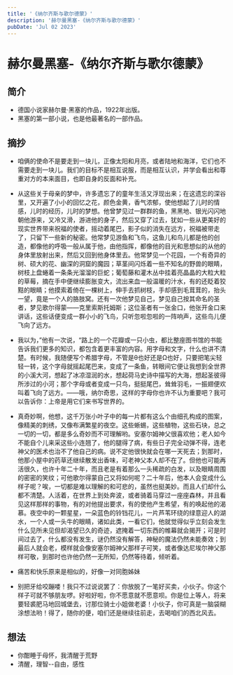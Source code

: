 ```yaml
---
title: '《纳尔齐斯与歌尔德蒙》'
description: '赫尔曼黑塞-《纳尔齐斯与歌尔德蒙》'
pubDate: 'Jul 02 2023'
---
```



# 赫尔曼黑塞-《纳尔齐斯与歌尔德蒙》

## 简介

* 德国小说家赫尔曼·黑塞的作品，1922年出版。
* 黑塞的第一部小说，也是他最著名的一部作品。

## 摘抄

* 咱俩的使命不是要走到一块儿，正像太阳和月亮，或者陆地和海洋，它们也不需要走到一块儿。我们的目标不是相互说服，而是相互认识，并学会看出和尊重对方的本来面目，也即自身的反面和补充。


* 从这些关于母亲的梦中，许多遗忘了的童年生活又浮现出来；在这遗忘的深谷里，又开遍了小小的回忆之花，颜色金黄，香气浓郁，使他想起了儿时的情感，儿时的经历，儿时的梦想。他曾梦见过一群群的鱼，黑黑地、银光闪闪地朝他游来，又冷又滑，游进他的身子，然后又穿了过去，犹如一些从更美好的现实世界带来祝福的使者，摇动着尾巴，影子似的消失在远方，祝福被带走了，只留下一些新的秘密。他常梦见游鱼和飞鸟，这鱼儿和鸟儿都是他的创造，都像他的呼吸一般从属于他，由他指挥，都像他的目光和思想似的从他的身体里放射出来，然后又回到他身体里去。他常梦见一个花园，一个有奇异的树、硕大的花、幽深的洞窟的魔园；草茎间闪烁着一些不知名的野兽的眼睛，树枝上盘蜷着一条条光溜溜的巨蛇；葡萄藤和灌木丛中挂着亮晶晶的大粒大粒的草莓，摘在手中便继续膨胀变大，流出来血一般温暖的汁水，有的还眨着狡黠的眼睛；他摸索着倚在一棵树上，伸手去抓树枝，手却感到毛茸茸的，抬头一望，竟是一个人的胳肢窝。还有一次他梦见自己，梦见自己按其命名的圣者，梦见歌尔得蒙——克里索斯托姆斯；这位圣者有一张金口，他张开金口来讲话，这些话便变成一群小小的飞鸟，只听忽啦忽啦的一阵响声，这些鸟儿便飞向了远方。


* 我以为，”他有一次说，“路上的一个花瓣或一只小虫，都比整座图书馆的书能告诉我们更多的知识，都包含着更丰富的内容。用字母和文字，什么也讲不清楚。有时候，我随便写个希腊字母，不管是θ也好还是Ω也好，只要把笔尖轻轻一转，这个字母就摇起尾巴来，变成了一条鱼，转眼间它便让我想到全世界的小溪大河，想起了冰凉湿润的水，想起荷马史诗中描写的大海，想起圣彼得所涉过的小河；那个字母或者变成一只鸟，挺挺尾巴，耸耸羽毛，一振翅便欢叫着飞向了远方。——哦，纳尔奇思，这样的字母你也许不认为重要吧？我可以告诉你：上帝是用它们来书写世界的。

* 真奇妙啊，他想，这千万张小叶子中的每一片都有这么个由细孔构成的图案，像精美的刺绣，又像布满繁星的夜空。这些蜥蜴，这些植物，这些石块，总之一切的一切，都是多么奇妙而不可理解哟。安塞尔姆神父很喜欢他；老人如今不能自个儿来采这些小连翘了，他的腿得了病，有些日子完全动弹不得，连老神父的医术也治不了他自己的病。说不定他很快就会在哪一天死去；到那时，他那小屋中的药草还继续散发出香味，可老神父本人却不在了。但他也可能再活很久，也许十年二十年，而且老是有着那么一头稀疏的白发，以及眼睛周围的密密的笑纹；可他歌尔得蒙自己又将如何呢？二十年后，他本人会变成什么样子呢？唉，一切都是难以理解的和可悲的，虽然也挺美妙。而且人们却什么都不清楚。人活着，在世界上到处奔波，或者骑着马穿过一座座森林，并且看见这样那样的事物，有的对他提出要求，有的使他产生希望，有的唤起他的渴慕。夜空中的一颗星星，一朵蓝色的铃铛花儿，一片芦苇环绕的绿意迎人的湖水，一个人或一头牛的眼睛，诸如此类，一看它们，他就觉得似乎立刻会发生什么见所未见但却渴望已久的奇迹，遮掩着一切东西的帷幕就会揭开；可是时间过去了，什么都没有发生，谜仍然没有解答，神秘的魔法仍然未能奏效；到最后人就会老，模样就会像安塞尔姆神父那样子可笑，或者像达尼埃尔神父那样可敬，到那时也许他仍然一无所知，仍然等待着，倾听着。

* 痛苦和快乐原来是相似的，好像一对同胞姊妹
  
* 别把牙给咬蹦喽！我只不过说说罢了：你放脱了一笔好买卖，小伙子。你这个样子可就不够朋友啰。好啦好啦，你不愿意就不愿意呗。你是位上等人，将来要轻裘肥马地回城堡去，讨那位骑士小姐做老婆！小伙子，你可真是一脑袋糊涂想法哟！得了，随你的便，咱们还是继续往前走，去喝咱们的西北风去。

## 想法

* 你酣睡于母怀，我清醒于荒野
* 清醒，理智--自由，感性

